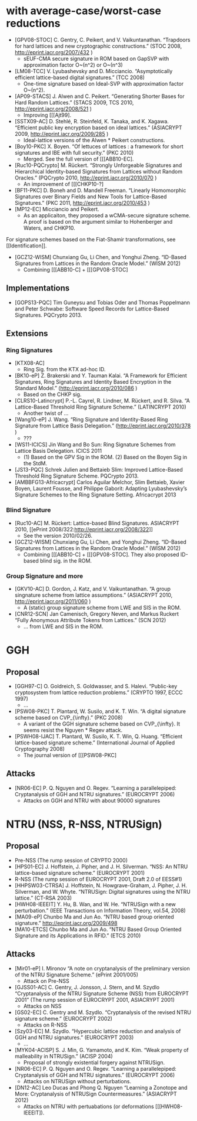 # with average-case/worst-case reductions

* [GPV08-STOC] C. Gentry, C. Peikert, and V. Vaikuntanathan. &ldquo;Trapdoors for hard lattices and new cryptographic constructions.&rdquo; (STOC 2008, http://eprint.iacr.org/2007/432 )
    * sEUF-CMA secure signature in ROM based on GapSVP with approximation factor O~(n^2) or O~(n^3)
* [LM08-TCC] V. Lyubashevsky and D. Micciancio. &ldquo;Asymptotically efficient lattice-based digital signatures.&rdquo; (TCC 2008)
    * One-time signature based on Ideal-SVP with approximation factor O~(n^2).
* [AP09-STACS] J. Alwen and C. Peikert. &ldquo;Generating Shorter Bases for Hard Random Lattices.&rdquo; (STACS 2009, TCS 2010, http://eprint.iacr.org/2008/521 )
    * Improving [[[Ajt99].
* [SSTX09-AC] D. Stehl&eacute;, R. Steinfeld, K. Tanaka, and K. Xagawa. &ldquo;Efficient public key encryption based on ideal lattices.&rdquo; (ASIACRYPT 2009, http://eprint.iacr.org/2009/285 )
    * Ideal-lattice versions of the Alwen    * Peikert constructions.
* [Boy10-PKC] X. Boyen. &ldquo;Of lettuces of lattices : a framework for short signatures and IBE with full security.&rdquo; (PKC 2010)
    * Merged. See the full version of [[[ABB10-EC].
* [Ruc10-PQCrypto] M. R&uuml;ckert. &ldquo;Strongly Unforgeable Signatures and Hierarchical Identity-based Signatures from Lattices without Random Oracles.&rdquo; (PQCrypto 2010, http://eprint.iacr.org/2010/070 )
    * An improvement of [[[CHKP10-?]
* [BF11-PKC] D. Boneh and D. Mandell Freeman. &ldquo;Linearly Homomorphic Signatures over Binary Fields and New Tools for Lattice-Based Signatures.&rdquo; (PKC 2011, http://eprint.iacr.org/2010/453 )
* [MP12-EC] Micciancio and Peikert.
    *  As an applicaiton, they proposed a wCMA-secure signature scheme. A proof is based on the argument similar to Hohenberger and Waters, and CHKP10.

For signature schemes based on the Fiat-Shamir transformations, see [[Identification]].

* [GCZ12-WISM] Chunxiang Gu, Li Chen, and Yonghui Zheng. &ldquo;ID-Based Signatures from Lattices in the Random Oracle Model.&rdquo; (WISM 2012)
    *  Combining [[[ABB10-C] + [[[GPV08-STOC]

## Implementations

* [GOPS13-PQC] Tim Guneysu and Tobias Oder and Thomas Poppelmann and Peter Schwabe: Software Speed Records for Lattice-Based Signatures. PQCrypto 2013.


## Extensions

### Ring Signatures

* [KTX08-AC]
    *  Ring Sig. from the KTX ad-hoc ID.
* [BK10-eP] Z. Brakerski and Y. Tauman Kalai. &ldquo;A Framework for Efficient Signatures, Ring Signatures and Identity Based Encryption in the Standard Model.&rdquo; (http://eprint.iacr.org/2010/086 )
    *  Based on the CHKP sig.
* [CLRS10-Latincrypt] P.-L. Cayrel, R. Lindner, M. R&uuml;ckert, and R. Silva. &ldquo;A Lattice-Based Threshold Ring Signature Scheme.&rdquo; (LATINCRYPT 2010)
    *  Another twist of ...
* [Wang10-eP] J. Wang. &ldquo;Ring Signature and Identity-Based Ring Signature from Lattice Basis Delegation.&rdquo; (http://eprint.iacr.org/2010/378 )
    *  ???
* [WS11-ICICS] Jin Wang and Bo Sun: Ring Signature Schemes from Lattice Basis Delegation. ICICS 2011
    * (1) Based on the GPV Sig in the ROM. (2) Based on the Boyen Sig in the StdM.
* [JS13-PQC] Schrek Julien and Bettaieb Slim: Improved Lattice-Based Threshold Ring Signature Scheme. PQCrypto 2013.
* [AMBBFG13-Africacrypt] Carlos Aguilar Melchor, Slim Bettaieb, Xavier Boyen, Laurent Fousse, and Philippe Gaborit: Adapting Lyubashevsky’s Signature Schemes to the Ring Signature Setting. Africacrypt 2013


### Blind Signature

* [Ruc10-AC] M. R&uuml;ckert: Lattice-based Blind Signatures. ASIACRYPT 2010, [[ePrint 2008/322:http://eprint.iacr.org/2008/322]]
    * See the version 2010/02/26.
* [GCZ12-WISM] Chunxiang Gu, Li Chen, and Yonghui Zheng. &ldquo;ID-Based Signatures from Lattices in the Random Oracle Model.&rdquo; (WISM 2012)
    *  Combining [[[ABB10-C] + [[[GPV08-STOC]. They also proposed ID-based blind sig. in the ROM.


### Group Signature and more 

* [GKV10-AC] D. Gordon, J. Katz, and V. Vaikuntanathan. &ldquo;A group singnature scheme from lattice assumptions.&rdquo; (ASIACRYPT 2010, http://eprint.iacr.org/2011/060 )
    * A (static) group signature scheme from LWE and SIS in the ROM.
* [CNR12-SCN] Jan Camenisch, Gregory Neven, and Markus Ruckert &ldquo;Fully Anonymous Attribute Tokens from Lattices.&rdquo; (SCN 2012)
    * ... from LWE and SIS in the ROM. 


# GGH

## Proposal

* [GGH97-C] O. Goldreich, S. Goldwasser, and S. Halevi. &ldquo;Public-key cryptosystem from lattice reduction problems.&rdquo; (CRYPTO 1997, ECCC 1997)
    * ...
* [PSW08-PKC] T. Plantard, W. Susilo, and K. T. Win. &ldquo;A digital signature scheme based on CVP_{\infty}.&rdquo; (PKC 2008)
    * A variant of the GGH signature scheme based on CVP_{\infty}. It seems resist the Nguyen    * Regev attack.
* [PSWH08-IJAC] T. Plantard, W. Susilo, K. T. Win, Q. Huang. &ldquo;Efficient lattice-based signature scheme.&rdquo; (International Journal of Applied Cryptography 2008)
    * The journal version of [[[PSW08-PKC]

## Attacks

* [NR06-EC] P. Q. Nguyen and O. Regev. &ldquo;Learning a parallelepiped: Cryptanalysis of GGH and NTRU signatures.&rdquo; (EUROCRYPT 2006)
    * Attacks on GGH and NTRU with about 90000 signatures

# NTRU (NSS, R-NSS, NTRUSign)

## Proposal

* Pre-NSS (The rump session of CRYPTO 2000)
* [HPS01-EC] J. Hoffstein, J. Pipher, and J. H. Silverman. &ldquo;NSS: An NTRU lattice-based signature scheme.&rdquo; (EUROCRYPT 2001)
* R-NSS (The rump session of EUROCRYPT 2001, Draft 2.0 of EESS#1)
* [HHPSW03-CTRSA] J. Hoffstein, N. Howgrave-Graham, J. Pipher, J. H. Silverman, and W. Whyte. &ldquo;NTRUSign: Digital signatures using the NTRU lattice.&rdquo; (CT-RSA 2003)
* [HWH08-IEEEIT] Y. Hu, B. Wan, and W. He. &ldquo;NTRUSign with a new perturbation.&rdquo; (IEEE Transactions on Information Theory, vol.54, 2008)
* [MA09-eP] Chunbo Ma and Jun Ao. &ldquo;NTRU based group oriented signature.&rdquo; http://eprint.iacr.org/2009/498
* [MA10-ETCS] Chunbo Ma and Jun Ao. &ldquo;NTRU Based Group Oriented Signature and its Applications in RFID.&rdquo; (ETCS 2010)


## Attacks

* [Mir01-eP] I. Mironov &ldquo;A note on cryptanalysis of the preliminary version of the NTRU Signature Scheme.&rdquo; (ePrint 2001/005)
    * Attack on Pre-NSS
* [GJSS01-AC] C. Gentry, J. Jonsson, J. Stern, and M. Szydlo &ldquo;Cryptanalysis of the NTRU Signature Scheme (NSS) from EUROCRYPT 2001&rdquo; (The rump session of EUROCRYPT 2001, ASIACRYPT 2001)
    * Attacks on NSS
* [GS02-EC] C. Gentry and M. Szydlo. &ldquo;Cryptanalysis of the revised NTRU signature scheme.&rdquo; (EUROCRYPT 2002)
    * Attacks on R-NSS
* [Szy03-EC] M. Szydlo. &ldquo;Hypercubic lattice reduction and analysis of GGH and NTRU signatures.&rdquo; (EUROCRYPT 2003)
    * ...
* [MYK04-ACISP] S. J. Min, G. Yamamoto, and K. Kim. &ldquo;Weak property of malleability in NTRUSign.&rdquo; (ACISP 2004)
    * Proposal of strongly existential forgery against NTRUSign.
* [NR06-EC] P. Q. Nguyen and O. Regev. &ldquo;Learning a parallelepiped: Cryptanalysis of GGH and NTRU signatures.&rdquo; (EUROCRYPT 2006)
    * Attacks on NTRUSign without perturbations.
* [DN12-AC] Leo Ducas and Phong Q. Nguyen &ldquo;Learning a Zonotope and More: Cryptanalysis of NTRUSign Countermeasures.&rdquo; (ASIACRYPT 2012)
    * Attacks on NTRU with pertuabations (or deformations [[[HWH08-IEEEIT]).
